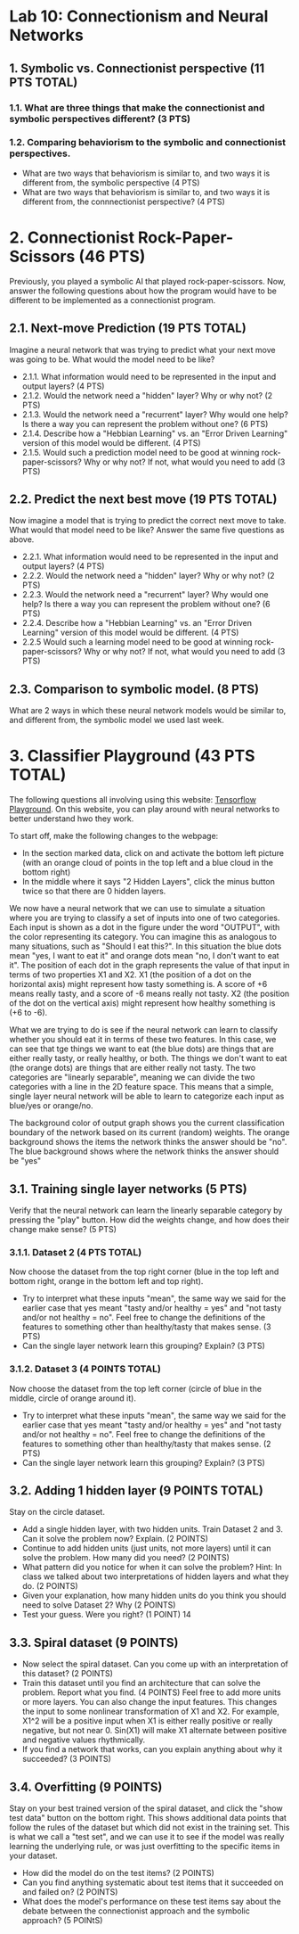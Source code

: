 # Lab 10: Connectionism and Neural Networks

## 1. Symbolic vs. Connectionist perspective (11 PTS TOTAL)

### 1.1. What are three things that make the connectionist and symbolic perspectives different? (3 PTS)

### 1.2. Comparing behaviorism to the symbolic and connectionist perspectives. 
- What are two ways that behaviorism is similar to, and two ways it is different from, the symbolic perspective (4 PTS)
- What are two ways that behaviorism is similar to, and two ways it is different from, the connnectionist perspective? (4 PTS)

# 2. Connectionist Rock-Paper-Scissors (46 PTS)
Previously, you played a symbolic AI that played rock-paper-scissors.
Now, answer the following questions about how the program would have to be different to be implemented as a connectionist program.

## 2.1. Next-move Prediction (19 PTS TOTAL)
Imagine a neural network that was trying to predict what your next move was going to be.
What would the model need to be like? 

- 2.1.1. What information would need to be represented in the input and output layers? (4 PTS)
- 2.1.2. Would the network need a "hidden" layer? Why or why not? (2 PTS)
- 2.1.3. Would the network need a "recurrent" layer? Why would one help? Is there a way you can represent the problem without one? (6 PTS)
- 2.1.4. Describe how a "Hebbian Learning" vs. an "Error Driven Learning" version of this model would be different. (4 PTS)
- 2.1.5. Would such a prediction model need to be good at winning rock-paper-scissors? Why or why not? If not, what would you need to add (3 PTS)

## 2.2. Predict the next best move (19 PTS TOTAL)
Now imagine a model that is trying to predict the correct next move to take.
What would that model need to be like? Answer the same five questions as above.
- 2.2.1. What information would need to be represented in the input and output layers? (4 PTS)
- 2.2.2. Would the network need a "hidden" layer? Why or why not? (2 PTS)
- 2.2.3. Would the network need a "recurrent" layer? Why would one help? Is there a way you can represent the problem without one? (6 PTS)
- 2.2.4. Describe how a "Hebbian Learning" vs. an "Error Driven Learning" version of this model would be different. (4 PTS)
- 2.2.5 Would such a learning model need to be good at winning rock-paper-scissors? Why or why not? If not, what would you need to add (3 PTS)

## 2.3. Comparison to symbolic model. (8 PTS)
What are 2 ways in which these neural network models would be similar to, and different from, the symbolic model we used last week.

# 3. Classifier Playground (43 PTS TOTAL)
The following questions all involving using this website: [Tensorflow Playground](https://playground.tensorflow.org/#activation=tanh&batchSize=10&dataset=circle&regDataset=reg-plane&learningRate=0.03&regularizationRate=0&noise=0&networkShape=4,2&seed=0.33221&showTestData=false&discretize=false&percTrainData=50&x=true&y=true&xTimesY=false&xSquared=false&ySquared=false&cosX=false&sinX=false&cosY=false&sinY=false&collectStats=false&problem=classification&initZero=false&hideText=false ).
On this website, you can play around with neural networks to better understand hwo they work.

To start off, make the following changes to the webpage:
- In the section marked data, click on and activate the bottom left picture (with an orange cloud of points in the top left and a blue cloud in the bottom right)
- In the middle where it says "2 Hidden Layers", click the minus button twice so that there are 0 hidden layers.

We now have a neural network that we can use to simulate a situation where you are trying to classify a set of inputs into one of two categories.
Each input is shown as a dot in the figure under the word "OUTPUT", with the color representing its category.
You can imagine this as analogous to many situations, such as "Should I eat this?".
In this situation the blue dots mean "yes, I want to eat it" and orange dots mean "no, I don't want to eat it".
The position of each dot in the graph represents the value of that input in terms of two properties X1 and X2.
X1 (the position of a dot on the horizontal axis) might represent how tasty something is. 
A score of +6 means really tasty, and a score of -6 means really not tasty.
X2 (the position of the dot on the vertical axis) might represent how healthy something is (+6 to -6).

What we are trying to do is see if the neural network can learn to classify whether you should eat it in terms of these two features.
In this case, we can see that tge things we want to eat (the blue dots) are things that are either really tasty, or really healthy, or both.
The things we don't want to eat (the orange dots) are things that are either really not tasty.
The two categories are "linearly separable", meaning we can divide the two categories with a line in the 2D feature space.
This means that a simple, single layer neural network will be able to learn to categorize each input as blue/yes or orange/no.

The background color of output graph shows you the current classification boundary of the network based on its current (random) weights.
The orange background shows the items the network thinks the answer should be "no".
The blue background shows where the network thinks the answer should be "yes"

## 3.1. Training single layer networks (5 PTS)
Verify that the neural network can learn the linearly separable category by pressing the "play" button.  How did the weights change, and
how does their change make sense? (5 PTS)

### 3.1.1. Dataset 2 (4 PTS TOTAL)
Now choose the dataset from the top right corner (blue in the top left and bottom right, orange in the bottom left and top right).
- Try to interpret what these inputs "mean", the same way we said for the earlier case that yes meant "tasty and/or healthy = yes" and "not tasty and/or not healthy = no".
Feel free to change the definitions of the features to something other than healthy/tasty that makes sense. (3 PTS)
- Can the single layer network learn this grouping? Explain?  (3 PTS)

### 3.1.2. Dataset 3 (4 POINTS TOTAL)
Now choose the dataset from the top left corner (circle of blue in the middle, circle of orange around it).
- Try to interpret what these inputs "mean", the same way we said for the earlier case that yes meant "tasty and/or healthy = yes" and "not tasty and/or not healthy = no".
Feel free to change the definitions of the features to something other than healthy/tasty that makes sense.  (2 PTS)
- Can the single layer network learn this grouping? Explain?  (3 PTS)

## 3.2. Adding 1 hidden layer (9 POINTS TOTAL)
Stay on the circle dataset.
- Add a single hidden layer, with two hidden units. Train Dataset 2 and 3. Can it solve the problem now? Explain. (2 POINTS)
- Continue to add hidden units (just units, not more layers) until it can solve the problem. How many did you need? (2 POINTS)
- What pattern did you notice for when it can solve the problem? Hint: In class we talked about two interpretations of hidden layers and what they do. (2 POINTS)
- Given your explanation, how many hidden units do you think you should need to solve Dataset 2? Why (2 POINTS)
- Test your guess. Were you right? (1 POINT)
14
## 3.3. Spiral dataset (9 POINTS)
- Now select the spiral dataset. Can you come up with an interpretation of this dataset? (2 POINTS)
- Train this dataset until you find an architecture that can solve the problem. Report what you find. (4 POINTS)
Feel free to add more units or more layers. You can also change the input features.
This changes the input to some nonlinear transformation of X1 and X2. For example, X1^2 will be a positive input when 
X1 is either really positive or really negative, but not near 0. Sin(X1) will make X1 alternate between positive and negative values rhythmically.
- If you find a network that works, can you explain anything about why it succeeded? (3 POINTS)

## 3.4. Overfitting (9 POINTS)
Stay on your best trained version of the spiral dataset, and click the "show test data" button on the bottom right.
This shows additional data points that follow the rules of the dataset but which did not exist in the training set. This is 
what we call a "test set", and we can use it to see if the model was really learning the underlying rule, or was just overfitting to the specific items
in your dataset.
- How did the model do on the test items? (2 POINTS)
- Can you find anything systematic about test items that it succeeded on and failed on? (2 POINTS)
- What does the model's performance on these test items say about the debate between the connectionist approach and the symbolic approach? (5 POINtS)

